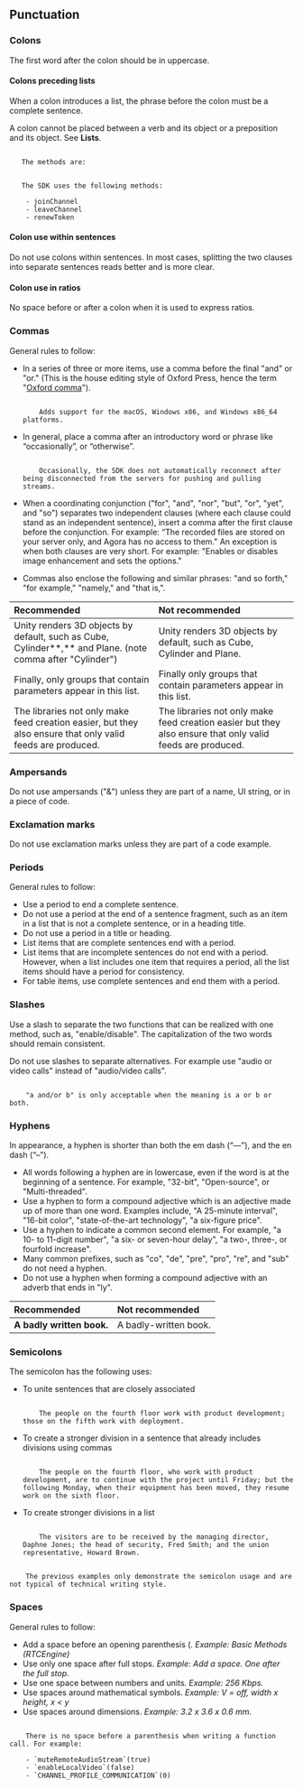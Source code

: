 ## Punctuation

### Colons

The first word after the colon should be in uppercase.

#### Colons preceding lists

When a colon introduces a list, the phrase before the colon must be a complete sentence. 

A colon cannot be placed between a verb and its object or a preposition and its object. See **Lists**.

``` admonition:: Incorrect

   The methods are:
```

``` admonition:: Correct

   The SDK uses the following methods:

    - joinChannel
    - leaveChannel
    - renewToken
```

#### Colon use within sentences

Do not use colons within sentences. In most cases, splitting the two clauses into separate sentences reads better and is more clear.

#### Colon use in ratios

No space before or after a colon when it is used to express ratios.

### Commas

General rules to follow:

- In a series of three or more items, use a comma before the final "and" or "or." (This is the house editing style of Oxford Press, hence the term "[Oxford comma](https://www.lexico.com/definition/oxford_comma)").

  ``` admonition:: Example

      Adds support for the macOS, Windows x86, and Windows x86_64 platforms.
  ```
  
- In general, place a comma after an introductory word or phrase like “occasionally”, or “otherwise”. 

  ``` admonition:: Example

      Occasionally, the SDK does not automatically reconnect after being disconnected from the servers for pushing and pulling streams.
  ```
- When a coordinating conjunction ("for", "and", "nor", "but", "or", "yet", and "so") separates two independent clauses (where each clause could stand as an independent sentence), insert a comma after the first clause before the conjunction. For example: “The recorded files are stored on your server only, and Agora has no access to them." An exception is when both clauses are very short. For example: "Enables or disables image enhancement and sets the options."

- Commas also enclose the following and similar phrases: "and so forth," "for example," "namely," and "that is,".

| Recommended                                                  | Not recommended                                              |
| :----------------------------------------------------------- | :----------------------------------------------------------- |
| Unity renders 3D objects by default, such as Cube, Cylinder**,** and Plane. (note comma after "Cylinder") | Unity renders 3D objects by default, such as Cube, Cylinder and Plane. |
| Finally, only groups that contain parameters appear in this list. | Finally only groups that contain parameters appear in this list. |
| The libraries not only make feed creation easier, but they also ensure that only valid feeds are produced. | The libraries not only make feed creation easier but they also ensure that only valid feeds are produced. |

### Ampersands

Do not use ampersands ("&") unless they are part of a name, UI string, or in a piece of code.

### Exclamation marks

Do not use exclamation marks unless they are part of a code example.

### Periods

General rules to follow: 

- Use a period to end a complete sentence.
- Do not use a period at the end of a sentence fragment, such as an item in a list that is not a complete sentence, or in a heading title. 
- Do not use a period in a title or heading.
- List items that are complete sentences end with a period.
- List items that are incomplete sentences do not end with a period. However, when a list includes one item that requires a period, all the list items should have a period for consistency.
- For table items, use complete sentences and end them with a period.

### Slashes

Use a slash to separate the two functions that can be realized with one method, such as, "enable/disable". The capitalization of the two words should remain consistent.

Do not use slashes to separate alternatives. For example use "audio or video calls" instead of "audio/video calls".

``` hint::

    "a and/or b" is only acceptable when the meaning is a or b or both.
```

### Hyphens

In appearance, a hyphen is shorter than both the em dash (“—”), and the en dash (“–”).

- All words following a hyphen are in lowercase, even if the word is at the beginning of a sentence. For example, "32-bit", "Open-source", or "Multi-threaded".
- Use a hyphen to form a compound adjective which is an adjective made up of more than one word. Examples include, "A 25-minute interval", "16-bit color", "state-of-the-art technology", "a six-figure price".
- Use a hyphen to indicate a common second element. For example, "a 10- to 11-digit number", "a six- or seven-hour delay", "a two-, three-, or fourfold increase".
- Many common prefixes, such as "co", "de", "pre", "pro", "re", and "sub" do not need a hyphen.
- Do not use a hyphen when forming a compound adjective with an adverb that ends in "ly".

| Recommended               | Not recommended       |
| :------------------------ | :-------------------- |
| **A badly written book.** | A badly-written book. |

### Semicolons

The semicolon has the following uses:

- To unite sentences that are closely associated

  ``` admonition:: Example
  
      The people on the fourth floor work with product development; those on the fifth work with deployment.
  ```

- To create a stronger division in a sentence that already includes divisions using commas

  ``` admonition:: Example

      The people on the fourth floor, who work with product development, are to continue with the project until Friday; but the following Monday, when their equipment has been moved, they resume work on the sixth floor.
  ```

- To create stronger divisions in a list

  ``` admonition:: Example

      The visitors are to be received by the managing director, Daphne Jones; the head of security, Fred Smith; and the union representative, Howard Brown.
  ```

``` caution::

    The previous examples only demonstrate the semicolon usage and are not typical of technical writing style.
```

### Spaces

General rules to follow:

- Add a space before an opening parenthesis (. *Example: Basic Methods (RTCEngine)*
- Use only one space after full stops. *Example: Add a space. One after the full stop.*
- Use one space between numbers and units. *Example: 256 Kbps.*
- Use spaces around mathematical symbols. *Example: V = off, width x height, x < y*
- Use spaces around dimensions. *Example: 3.2 x 3.6 x 0.6 mm.*


``` admonition:: Exception

    There is no space before a parenthesis when writing a function call. For example:
    
    - `muteRemoteAudioStream`(true)
    - `enableLocalVideo`(false)
    - `CHANNEL_PROFILE_COMMUNICATION`(0)
```
